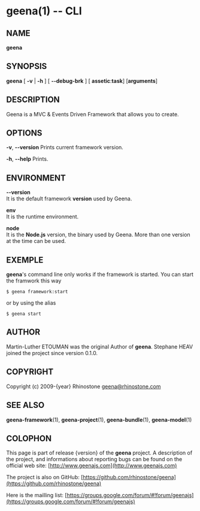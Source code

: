 geena(1) -- CLI
=============================================

## NAME
**geena**

## SYNOPSIS
**geena**	[ **-v** | **-h** ] [ **--debug-brk** ]
 		[ **assetic**:**task**] [**arguments**]

## DESCRIPTION
Geena is a MVC & Events Driven Framework that allows you to create.

## OPTIONS
**-v**, **--version**			Prints current framework version.

**-h**, **--help**			   Prints.


## ENVIRONMENT

**--version**   
		It is the default framework **version** used by Geena.

**env**   
    	It is the runtime environment.

**node**   
    	It is the **Node.js** version, the binary used by Geena.
        More than one version at the time can be used.

## EXEMPLE

**geena**'s command line only works if the framework is started.
You can start the framwork this way

~~~ tty
$ geena framework:start
~~~
or by using the alias
~~~ tty
$ geena start
~~~


## AUTHOR

Martin-Luther ETOUMAN was the original Author of **geena**. Stephane HEAV joined the project since version 0.1.0.

## COPYRIGHT
Copyright (c) 2009-{year} Rhinostone <geena@rhinostone.com>

## SEE ALSO

**geena-framework**(1), **geena-project**(1), **geena-bundle**(1), **geena-model**(1)

## COLOPHON

This page is part of release {version} of the **geena** project. A description of the project,
and informations about reporting bugs can be found on the official web site: [http://www.geenajs.com](http://www.geenajs.com)

The project is also on GitHub: [https://github.com/rhinostone/geena](https://github.com/rhinostone/geena)

Here is the mailling list: [https://groups.google.com/forum/#!forum/geenajs](https://groups.google.com/forum/#!forum/geenajs)

